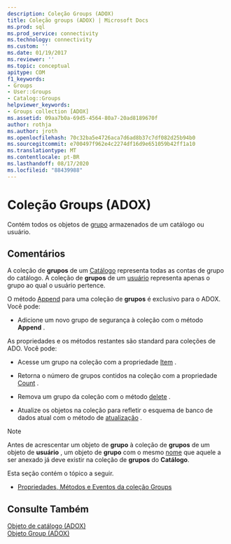 ```yaml
---
description: Coleção Groups (ADOX)
title: Coleção groups (ADOX) | Microsoft Docs
ms.prod: sql
ms.prod_service: connectivity
ms.technology: connectivity
ms.custom: ''
ms.date: 01/19/2017
ms.reviewer: ''
ms.topic: conceptual
apitype: COM
f1_keywords:
- Groups
- User::Groups
- Catalog::Groups
helpviewer_keywords:
- Groups collection [ADOX]
ms.assetid: 09aa7b0a-69d5-4564-80a7-20ad8189670f
author: rothja
ms.author: jroth
ms.openlocfilehash: 70c32ba5e4726aca7d6ad8b37c7df082d25b94b0
ms.sourcegitcommit: e700497f962e4c2274df16d9e651059b42ff1a10
ms.translationtype: MT
ms.contentlocale: pt-BR
ms.lasthandoff: 08/17/2020
ms.locfileid: "88439988"
---
```

# <a name="groups-collection-adox"></a>Coleção Groups (ADOX)
Contém todos os objetos de [grupo](../../../ado/reference/adox-api/group-object-adox.md) armazenados de um catálogo ou usuário.  
  
## <a name="remarks"></a>Comentários  
 A coleção de **grupos** de um [Catálogo](../../../ado/reference/adox-api/catalog-object-adox.md) representa todas as contas de grupo do catálogo. A coleção de **grupos** de um [usuário](../../../ado/reference/adox-api/user-object-adox.md) representa apenas o grupo ao qual o usuário pertence.  
  
 O método [Append](../../../ado/reference/adox-api/append-method-adox-groups.md) para uma coleção de **grupos** é exclusivo para o ADOX. Você pode:  
  
-   Adicione um novo grupo de segurança à coleção com o método **Append** .  
  
 As propriedades e os métodos restantes são standard para coleções de ADO. Você pode:  
  
-   Acesse um grupo na coleção com a propriedade [Item](../../../ado/reference/ado-api/item-property-ado.md) .  
  
-   Retorna o número de grupos contidos na coleção com a propriedade [Count](../../../ado/reference/ado-api/count-property-ado.md) .  
  
-   Remova um grupo da coleção com o método [delete](../../../ado/reference/adox-api/delete-method-adox-collections.md) .  
  
-   Atualize os objetos na coleção para refletir o esquema de banco de dados atual com o método de [atualização](../../../ado/reference/ado-api/refresh-method-ado.md) .  
  
> [!NOTE]
>  Antes de acrescentar um objeto de **grupo** à coleção de **grupos** de um objeto de **usuário** , um objeto de **grupo** com o mesmo [nome](../../../ado/reference/adox-api/name-property-adox.md) que aquele a ser anexado já deve existir na coleção de **grupos** do **Catálogo**.  
  
 Esta seção contém o tópico a seguir.  
  
-   [Propriedades, Métodos e Eventos da coleção Groups](../../../ado/reference/adox-api/groups-collection-properties-methods-and-events.md)  
  
## <a name="see-also"></a>Consulte Também  
 [Objeto de catálogo (ADOX)](../../../ado/reference/adox-api/catalog-object-adox.md)   
 [Objeto Group (ADOX)](../../../ado/reference/adox-api/group-object-adox.md)
